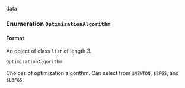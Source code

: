 data

### Enumeration `OptimizationAlgorithm`

#### Format

An object of class `list` of length 3.

```r
OptimizationAlgorithm
```

Choices of optimization algorithm. Can select from `$NEWTON`, `$BFGS`, and `$LBFGS`.
